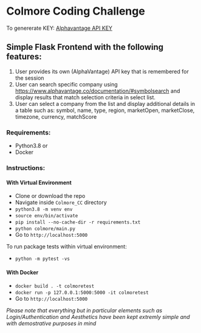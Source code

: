 # Colmore Coding Challenge

To genererate KEY:
[Alphavantage API KEY](https://www.alphavantage.co/support/%23api-key)

## Simple Flask Frontend with the following features:
1. User provides its own (AlphaVantage) API key that is remembered for the session 
2. User can search specific company using
https://www.alphavantage.co/documentation/#symbolsearch and display results that match selection criteria in select list.
3. User can select a company from the list and display additional details in a table such as:
symbol, name, type, region, marketOpen, marketClose, timezone, currency, matchScore

### Requirements:
* Python3.8 or
* Docker

### Instructions:
#### With Virtual Environment
* Clone or download the repo
* Navigate inside `Colmore_CC` directory
* `python3.8 -m venv env`
* `source env/bin/activate`
* `pip install --no-cache-dir -r requirements.txt`
* `python colmore/main.py`
* Go to `http://localhost:5000`


To run package tests within virtual environment: 
* `python -m pytest -vs`

#### With Docker
* `docker build . -t colmoretest`
* `docker run -p 127.0.0.1:5000:5000 -it colmoretest`
* Go to `http://localhost:5000`




*Please note that everything but in particular elements such as Login/Authentication and Aesthetics have been kept extremly simple and with demostrative purposes in mind*